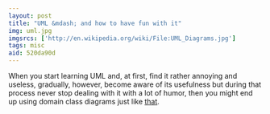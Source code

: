 ```yaml
---
layout: post
title: "UML &mdash; and how to have fun with it"
img: uml.jpg
imgsrcs: ['http://en.wikipedia.org/wiki/File:UML_Diagrams.jpg']
tags: misc
aid: 520da90d
---
```


When you start learning UML and, at first, find it rather annoying and useless, gradually, however, become aware of its usefulness but during that process never stop dealing with it with a lot of humor, then you might end up using domain class diagrams just like 
[that](/assets/img/blog/umltroll.gif).

